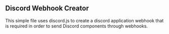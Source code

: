 ## Discord Webhook Creator
This simple file uses discord.js to create a discord application webhook that is required in order to send Discord components through webhooks.
